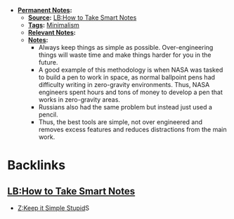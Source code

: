 - **[Permanent Notes](<Permanent Notes.md>):**
    - **[Source](<Source.md>):** [LB:How to Take Smart Notes](<LB:How to Take Smart Notes.md>)
    - **[Tags](<Tags.md>):** [Minimalism](<Minimalism.md>) 
    - **[Relevant Notes](<Relevant Notes.md>):** 
    - **[Notes](<Notes.md>):** 
        - Always keep things as simple as possible. Over-engineering things will waste time and make things harder for you in the future.
        - A good example of this methodology is when NASA was tasked to build a pen to work in space, as normal ballpoint pens had difficulty writing in zero-gravity environments. Thus, NASA engineers spent hours and tons of money to develop a pen that works in zero-gravity areas. 
        - Russians also had the same problem but instead just used a pencil. 
        - Thus, the best tools are simple, not over engineered and removes excess features and reduces distractions from the main work. 

# Backlinks
## [LB:How to Take Smart Notes](<LB:How to Take Smart Notes.md>)
- [Z:Keep it Simple Stupid](<Z:Keep it Simple Stupid.md>)S

